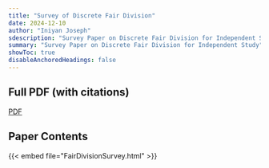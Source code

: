 ```yaml
---
title: "Survey of Discrete Fair Division"
date: 2024-12-10
author: "Iniyan Joseph"
sdescription: "Survey Paper on Discrete Fair Division for Independent Study" 
summary: "Survey Paper on Discrete Fair Division for Independent Study" 
showToc: true
disableAnchoredHeadings: false
---
```

## Full PDF (with citations)

[PDF](FairDivisionSurvey.pdf)

## Paper Contents

{{< embed file="FairDivisionSurvey.html" >}}
